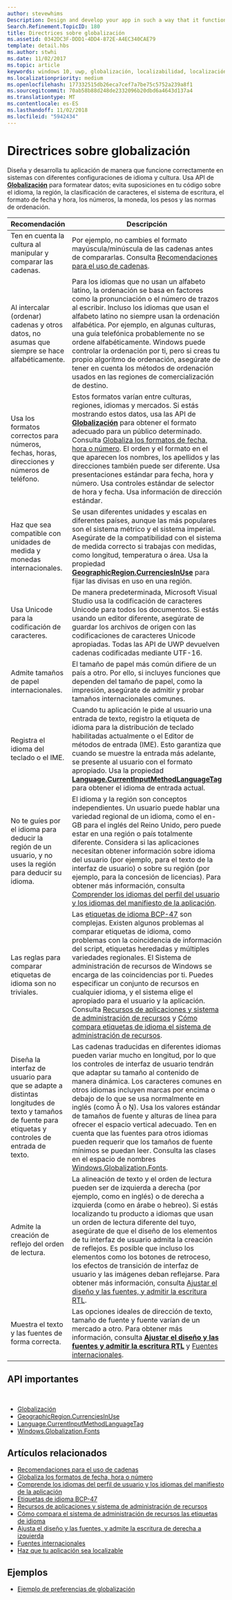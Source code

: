 ```yaml
---
author: stevewhims
Description: Design and develop your app in such a way that it functions appropriately on systems with different language and culture configurations.
Search.Refinement.TopicID: 180
title: Directrices sobre globalización
ms.assetid: 0342DC3F-DDD1-4DD4-872E-A4EC340CAE79
template: detail.hbs
ms.author: stwhi
ms.date: 11/02/2017
ms.topic: article
keywords: windows 10, uwp, globalización, localizabilidad, localización
ms.localizationpriority: medium
ms.openlocfilehash: 177332515db26eca7cef7a7be75c5752a239a8f1
ms.sourcegitcommit: 70ab58b88d248de2332096b20dbd6a4643d137a4
ms.translationtype: MT
ms.contentlocale: es-ES
ms.lasthandoff: 11/02/2018
ms.locfileid: "5942434"
---
```

# <a name="guidelines-for-globalization"></a>Directrices sobre globalización

Diseña y desarrolla tu aplicación de manera que funcione correctamente en sistemas con diferentes configuraciones de idioma y cultura. Usa API de [**Globalización**](/uwp/api/Windows.Globalization?branch=live) para formatear datos; evita suposiciones en tu código sobre el idioma, la región, la clasificación de caracteres, el sistema de escritura, el formato de fecha y hora, los números, la moneda, los pesos y las normas de ordenación.

| Recomendación | Descripción |
| ------------- | ----------- |
| Ten en cuenta la cultura al manipular y comparar las cadenas. | Por ejemplo, no cambies el formato mayúscula/minúscula de las cadenas antes de compararlas. Consulta [Recomendaciones para el uso de cadenas](/dotnet/standard/base-types/best-practices-strings?branch=live#recommendations_for_string_usage). |
| Al intercalar (ordenar) cadenas y otros datos, no asumas que siempre se hace alfabéticamente. | Para los idiomas que no usan un alfabeto latino, la ordenación se basa en factores como la pronunciación o el número de trazos al escribir. Incluso los idiomas que usan el alfabeto latino no siempre usan la ordenación alfabética. Por ejemplo, en algunas culturas, una guía telefónica probablemente no se ordene alfabéticamente. Windows puede controlar la ordenación por ti, pero si creas tu propio algoritmo de ordenación, asegúrate de tener en cuenta los métodos de ordenación usados en las regiones de comercialización de destino. |
| Usa los formatos correctos para números, fechas, horas, direcciones y números de teléfono. | Estos formatos varían entre culturas, regiones, idiomas y mercados. Si estás mostrando estos datos, usa las API de [**Globalización**](/uwp/api/Windows.Globalization?branch=live) para obtener el formato adecuado para un público determinado. Consulta [Globaliza los formatos de fecha, hora o número](use-global-ready-formats.md). El orden y el formato en el que aparecen los nombres, los apellidos y las direcciones también puede ser diferente. Usa presentaciones estándar para fecha, hora y número. Usa controles estándar de selector de hora y fecha. Usa información de dirección estándar. |
| Haz que sea compatible con unidades de medida y monedas internacionales. | Se usan diferentes unidades y escalas en diferentes países, aunque las más populares son el sistema métrico y el sistema imperial. Asegúrate de la compatibilidad con el sistema de medida correcto si trabajas con medidas, como longitud, temperatura o área. Usa la propiedad [**GeographicRegion.CurrenciesInUse**](/uwp/api/windows.globalization.geographicregion.CurrenciesInUse) para fijar las divisas en uso en una región. |
| Usa Unicode para la codificación de caracteres. | De manera predeterminada, Microsoft Visual Studio usa la codificación de caracteres Unicode para todos los documentos. Si estás usando un editor diferente, asegúrate de guardar los archivos de origen con las codificaciones de caracteres Unicode apropiadas. Todas las API de UWP devuelven cadenas codificadas mediante UTF-16. |
| Admite tamaños de papel internacionales. | El tamaño de papel más común difiere de un país a otro. Por ello, si incluyes funciones que dependen del tamaño de papel, como la impresión, asegúrate de admitir y probar tamaños internacionales comunes. |
| Registra el idioma del teclado o el IME. | Cuando tu aplicación le pide al usuario una entrada de texto, registro la etiqueta de idioma para la distribución de teclado habilitadas actualmente o el Editor de métodos de entrada (IME). Esto garantiza que cuando se muestre la entrada más adelante, se presente al usuario con el formato apropiado. Usa la propiedad [**Language.CurrentInputMethodLanguageTag**](/uwp/api/windows.globalization.language.CurrentInputMethodLanguageTag) para obtener el idioma de entrada actual. |
| No te guíes por el idioma para deducir la región de un usuario, y no uses la región para deducir su idioma. | El idioma y la región son conceptos independientes. Un usuario puede hablar una variedad regional de un idioma, como el en-GB para el inglés del Reino Unido, pero puede estar en una región o país totalmente diferente. Considera si las aplicaciones necesitan obtener información sobre idioma del usuario (por ejemplo, para el texto de la interfaz de usuario) o sobre su región (por ejemplo, para la concesión de licencias). Para obtener más información, consulta [Comprender los idiomas del perfil del usuario y los idiomas del manifiesto de la aplicación](manage-language-and-region.md). |
| Las reglas para comparar etiquetas de idioma son no triviales. | Las [etiquetas de idioma BCP-47](http://go.microsoft.com/fwlink/p/?linkid=227302) son complejas. Existen algunos problemas al comparar etiquetas de idioma, como problemas con la coincidencia de información del script, etiquetas heredadas y múltiples variedades regionales. El Sistema de administración de recursos de Windows se encarga de las coincidencias por ti. Puedes especificar un conjunto de recursos en cualquier idioma, y el sistema elige el apropiado para el usuario y la aplicación. Consulta [Recursos de aplicaciones y sistema de administración de recursos](../../app-resources/index.md) y [Cómo compara etiquetas de idioma el sistema de administración de recursos](../../app-resources/how-rms-matches-lang-tags.md). |
| Diseña la interfaz de usuario para que se adapte a distintas longitudes de texto y tamaños de fuente para etiquetas y controles de entrada de texto. | Las cadenas traducidas en diferentes idiomas pueden variar mucho en longitud, por lo que los controles de interfaz de usuario tendrán que adaptar su tamaño al contenido de manera dinámica. Los caracteres comunes en otros idiomas incluyen marcas por encima o debajo de lo que se usa normalmente en inglés (como Å o Ņ). Usa los valores estándar de tamaños de fuente y alturas de línea para ofrecer el espacio vertical adecuado. Ten en cuenta que las fuentes para otros idiomas pueden requerir que los tamaños de fuente mínimos se puedan leer. Consulta las clases en el espacio de nombres [Windows.Globalization.Fonts](/uwp/api/windows.globalization.fonts?branch=live). |
| Admite la creación de reflejo del orden de lectura. | La alineación de texto y el orden de lectura pueden ser de izquierda a derecha (por ejemplo, como en inglés) o de derecha a izquierda (como en árabe o hebreo). Si estás localizando tu producto a idiomas que usan un orden de lectura diferente del tuyo, asegúrate de que el diseño de los elementos de tu interfaz de usuario admita la creación de reflejos. Es posible que incluso los elementos como los botones de retroceso, los efectos de transición de interfaz de usuario y las imágenes deban reflejarse. Para obtener más información, consulta [Ajustar el diseño y las fuentes, y admitir la escritura RTL](adjust-layout-and-fonts--and-support-rtl.md). |
| Muestra el texto y las fuentes de forma correcta. | Las opciones ideales de dirección de texto, tamaño de fuente y fuente varían de un mercado a otro. Para obtener más información, consulta [**Ajustar el diseño y las fuentes y admitir la escritura RTL**](adjust-layout-and-fonts--and-support-rtl.md) y [Fuentes internacionales](loc-international-fonts.md). |

## <a name="important-apis"></a>API importantes
 
* [Globalización](/uwp/api/Windows.Globalization?branch=live)
* [GeographicRegion.CurrenciesInUse](/uwp/api/windows.globalization.geographicregion.CurrenciesInUse)
* [Language.CurrentInputMethodLanguageTag](/uwp/api/windows.globalization.language.CurrentInputMethodLanguageTag)
* [Windows.Globalization.Fonts](/uwp/api/windows.globalization.fonts?branch=live)

## <a name="related-topics"></a>Artículos relacionados

* [Recomendaciones para el uso de cadenas](/dotnet/standard/base-types/best-practices-strings?branch=live#recommendations_for_string_usage)
* [Globaliza los formatos de fecha, hora o número](use-global-ready-formats.md)
* [Comprende los idiomas del perfil de usuario y los idiomas del manifiesto de la aplicación](manage-language-and-region.md)
* [Etiquetas de idioma BCP-47](http://go.microsoft.com/fwlink/p/?linkid=227302)
* [Recursos de aplicaciones y sistema de administración de recursos](../../app-resources/index.md)
* [Cómo compara el sistema de administración de recursos las etiquetas de idioma](../../app-resources/how-rms-matches-lang-tags.md)
* [Ajusta el diseño y las fuentes, y admite la escritura de derecha a izquierda](adjust-layout-and-fonts--and-support-rtl.md)
* [Fuentes internacionales](loc-international-fonts.md)
* [Haz que tu aplicación sea localizable](prepare-your-app-for-localization.md)

## <a name="samples"></a>Ejemplos

* [Ejemplo de preferencias de globalización](http://go.microsoft.com/fwlink/p/?linkid=231608)
